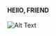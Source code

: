 
<!--
**DanielaBerlin/DanielaBerlin** is a ✨ _special_ ✨ repository because its `README.md` (this file) appears on your GitHub profile.

Here are some ideas to get you started:

- 💻 I’m  currently a participant of a Web Development Bootcamp at Ironhack in Berlin.
- 🌱 I’m currently learning HTML, CSS, JavaScript, React.js, and Node.js. 
- 👯 I’m looking to collaborate on ...
- 🤔 I’m looking for help with ...
- 💬 Ask me about ...
- 📫 How to reach me: ...
- 😄 Pronouns: ...
- ⚡ Fun fact: ...
-->
<!-- <h3 align="left">Connect with me:</h3>


[![Linkedin](https://img.shields.io/badge/LinkedIn-0077B5?style=for-the-badge&logo=linkedin&logoColor=white)](https://www.linkedin.com/in/daniela-cardona-berlin//) -->
**HEllO, FRIEND**
<br>
<br>
![Alt Text](https://media.giphy.com/media/E4LFj1NzmG5AyMNwWn/giphy.gif)



<!-- **Github Stats:**
 -->
<!-- ![](https://visitor-badge.glitch.me/badge?page_id=DanielaBerlin.DanielaBerlin) -->
<!-- ![](https://img.shields.io/github/followers/DanielaBerlin?style=social)
 -->
<!-- 
 <p align="center">
  <a href="https://github.com/DanielaBerlin"><span>
    <img align="center" src="https://github-profile-summary-cards.vercel.app/api/cards/profile-details?username=DanielaBerlin&theme=dracula" />
    </span></a>
</p> -->

 
<!-- <p align="left">
  <img src="https://github-readme-stats-sigma-five.vercel.app/api?username=DanielaBerlin&count_private=true&show_icons=true&theme=dracula&line_height=33">
  <img src="https://github-readme-stats-sigma-five.vercel.app/api/top-langs/?username=DanielaBerlin&langs_count=8&count_private=true&theme=dracula&line_height=10">
 </p>  -->
